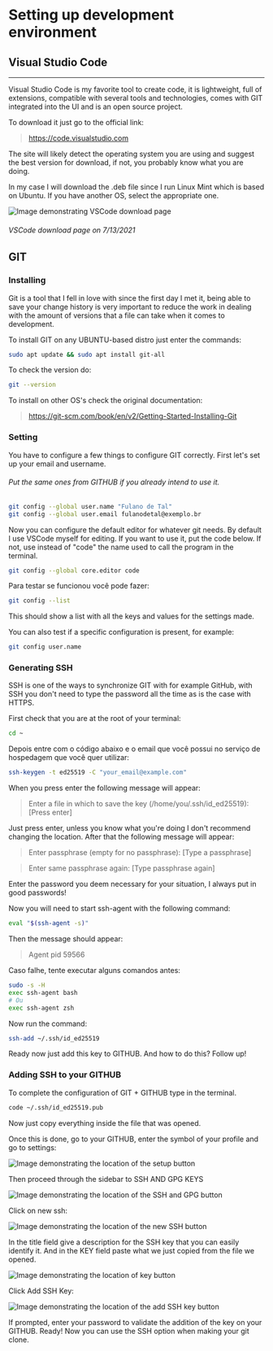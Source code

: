 # Setting up development environment
## Visual Studio Code
---
Visual Studio Code is my favorite tool to create code, it is lightweight, full of extensions, compatible with several tools and technologies, comes with GIT integrated into the UI and is an open source project.

To download it just go to the official link:

> https://code.visualstudio.com

The site will likely detect the operating system you are using and suggest the best version for download, if not, you probably know what you are doing.

In my case I will download the .deb file since I run Linux Mint which is based on Ubuntu. If you have another OS, select the appropriate one.

![Image demonstrating VSCode download page](./images/VSCodeDownload.png)

###### VSCode download page on 7/13/2021

## GIT
### Installing
Git is a tool that I fell in love with since the first day I met it, being able to save your change history is very important to reduce the work in dealing with the amount of versions that a file can take when it comes to development.

To install GIT on any UBUNTU-based distro just enter the commands:

```sh
sudo apt update && sudo apt install git-all
```

To check the version do:

```sh
git --version
```

To install on other OS's check the original documentation:

> https://git-scm.com/book/en/v2/Getting-Started-Installing-Git

### Setting
You have to configure a few things to configure GIT correctly.
First let's set up your email and username.
###### Put the same ones from GITHUB if you already intend to use it.

```sh
git config --global user.name "Fulano de Tal"
git config --global user.email fulanodetal@exemplo.br
```

Now you can configure the default editor for whatever git needs. By default I use VSCode myself for editing. If you want to use it, put the code below. If not, use instead of "code" the name used to call the program in the terminal.


```sh
git config --global core.editor code
```

Para testar se funcionou você pode fazer:

```sh
git config --list
```

This should show a list with all the keys and values for the settings made.

You can also test if a specific configuration is present, for example:

```sh
git config user.name
```

### Generating SSH
SSH is one of the ways to synchronize GIT with for example GitHub, with SSH you don't need to type the password all the time as is the case with HTTPS.

First check that you are at the root of your terminal:

```sh
cd ~
```
Depois entre com o código abaixo e o email que você possui no serviço de hospedagem que você quer utilizar:

```sh
ssh-keygen -t ed25519 -C "your_email@example.com"
```

When you press enter the following message will appear:

>Enter a file in which to save the key (/home/you/.ssh/id_ed25519): [Press enter]

Just press enter, unless you know what you're doing I don't recommend changing the location. After that the following message will appear:

> Enter passphrase (empty for no passphrase): [Type a passphrase]

> Enter same passphrase again: [Type passphrase again]

Enter the password you deem necessary for your situation, I always put in good passwords!

Now you will need to start ssh-agent with the following command:

```sh
eval "$(ssh-agent -s)"
```

Then the message should appear:
> Agent pid 59566

Caso falhe, tente executar alguns comandos antes:

```sh
sudo -s -H
exec ssh-agent bash
# Ou
exec ssh-agent zsh
```

Now run the command:
```sh
ssh-add ~/.ssh/id_ed25519
```
Ready now just add this key to GITHUB. And how to do this? Follow up!

### Adding SSH to your GITHUB
To complete the configuration of GIT + GITHUB type in the terminal.

```sh
code ~/.ssh/id_ed25519.pub
```

Now just copy everything inside the file that was opened.

Once this is done, go to your GITHUB, enter the symbol of your profile and go to settings:

![Image demonstrating the location of the setup button](./images/GITHUB-Bar-Settings.png)

Then proceed through the sidebar to SSH AND GPG KEYS

![Image demonstrating the location of the SSH and GPG button](./images/GITHUB-Bar-SSH.png)

Click on new ssh:

![Image demonstrating the location of the new SSH button](./images/GITHUB-NewSSH.png)

In the title field give a description for the SSH key that you can easily identify it.
And in the KEY field paste what we just copied from the file we opened.

![Image demonstrating the location of key button](./images/GITHUB-Key.png)

Click Add SSH Key:

![Image demonstrating the location of the add SSH key button](./images/GITHUB-Add.png)

If prompted, enter your password to validate the addition of the key on your GITHUB.
Ready! Now you can use the SSH option when making your git clone.
